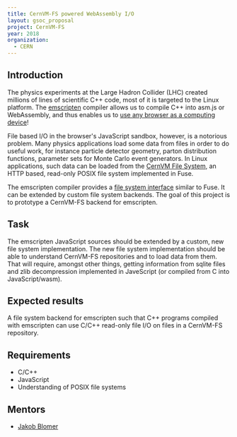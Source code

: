 ```yaml
---
title: CernVM-FS powered WebAssembly I/O
layout: gsoc_proposal
project: CernVM-FS
year: 2018
organization:
  - CERN
---
```


## Introduction

The physics experiments at the Large Hadron Collider (LHC) created millions of
lines of scientific C++ code, most of it is targeted to the Linux
platform.  The [emscripten](http://kripken.github.io/emscripten-site/index.html)
compiler allows us to compile C++ into asm.js or WebAssembly, and thus enables
us to [use any browser as a computing device](http://jblomer.web.cern.ch/jblomer/emscripten/main01.html)!

File based I/O in the browser's JavaScript sandbox, however, is a notorious problem. Many
physics applications load some data from files in order to do useful work,
for instance particle detector geometry, parton distribution functions,
parameter sets for Monte Carlo event generators. In Linux applications, such
data can be loaded from the [CernVM File System](https://github.com/cvmfs/cvmfs),
an HTTP based, read-only POSIX file system implemented in Fuse.

The emscripten compiler provides a [file system interface](http://kripken.github.io/emscripten-site/docs/api_reference/Filesystem-API.html#filesystem-api)
similar to Fuse.  It can be extended by custom file system backends.  The goal
of this project is to prototype a CernVM-FS backend for emscripten.


## Task

The emscripten JavaScript sources should be extended by a custom, new file system implementation.
The new file system implementation should be able to understand CernVM-FS repositories
and to load data from them. That will require, amongst other things, getting information
from sqlite files and zlib decompression implemented in JaveScript (or compiled from C into JavaScript/wasm).


## Expected results

A file system backend for emscripten such that C++ programs compiled with
emscripten can use C/C++ read-only file I/O on files in a CernVM-FS repository.


## Requirements

- C/C++
- JavaScript
- Understanding of POSIX file systems

## Mentors

 * [Jakob Blomer](mailto:jblomer@cern.ch)
